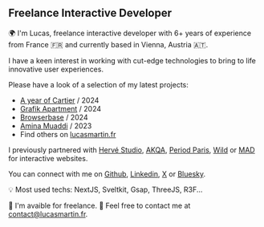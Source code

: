 ## Freelance Interactive Developer

<!--
**lmarti17/lmarti17** is a ✨ _special_ ✨ repository because its `README.md` (this file) appears on your GitHub profile.

Here are some ideas to get you started:

- 🔭 I’m currently working on ...
- 🌱 I’m currently learning ...
- 👯 I’m looking to collaborate on ...
- 🤔 I’m looking for help with ...
- 💬 Ask me about ...
- 📫 How to reach me: ...
- 😄 Pronouns: ...
- ⚡ Fun fact: ...
-->

🌍 I'm Lucas, freelance interactive developer with 6+ years of experience from France 🇫🇷 and currently based in Vienna, Austria 🇦🇹.

I have a keen interest in working with cut-edge technologies to bring to life innovative user experiences.

Please have a look of a selection of my latest projects:

- [A year of Cartier](https://ayearofcartier2023.vercel.app/en-us/) / 2024
- [Grafik Apartment](https://www.grafikapartment.com/) / 2024
- [Browserbase](https://www.browserbase.com/) / 2024
- [Amina Muaddi](https://www.aminamuaddi.com/) / 2023
- Find others on [lucasmartin.fr](https://www.lucasmartin.fr/)

I previously partnered with [Hervé Studio](https://www.herve.paris/), [AKQA](https://www.akqa.com/), [Period Paris](https://period.paris/), [Wild](https://wild.as/) or [MAD](https://mad.ac/) for interactive websites.

You can connect with me on [Github](https://github.com/lmarti17), [Linkedin](https://www.linkedin.com/in/lucas-martin-02b5b290/), [X](https://x.com/lmarti17) or [Bluesky](https://bsky.app/profile/lucasmartin.fr).

💡 Most used techs: NextJS, Sveltkit, Gsap, ThreeJS, R3F...

🚨 I'm avaible for freelance.
📨 Feel free to contact me at [contact@lucasmartin.fr](mailto:contact@lucasmartin.fr).

